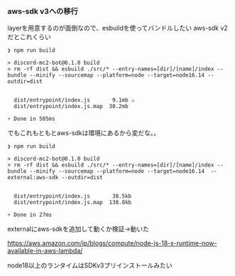 ### aws-sdk v3への移行
layerを用意するのが面倒なので、esbuildを使ってバンドルしたい
aws-sdk v2だとこれくらい
```
❯ npm run build      

> discord-mc2-bot@0.1.0 build
> rm -rf dist && esbuild ./src/* --entry-names=[dir]/[name]/index --bundle --minify --sourcemap --platform=node --target=node16.14 --outdir=dist


  dist/entrypoint/index.js       9.1mb ⚠️
  dist/entrypoint/index.js.map  30.2mb

⚡ Done in 505ms
```

でもこれもともとaws-sdkは環境にあるから変だな。。

```
❯ npm run build

> discord-mc2-bot@0.1.0 build
> rm -rf dist && esbuild ./src/* --entry-names=[dir]/[name]/index --bundle --minify --sourcemap --platform=node --target=node16.14  --external:aws-sdk --outdir=dist


  dist/entrypoint/index.js       38.5kb
  dist/entrypoint/index.js.map  138.8kb

⚡ Done in 27ms
```

externalにaws-sdkを追加して動くか検証→動いた

https://aws.amazon.com/jp/blogs/compute/node-js-18-x-runtime-now-available-in-aws-lambda/

node18以上のランタイムはSDKv3プリインストールみたい
